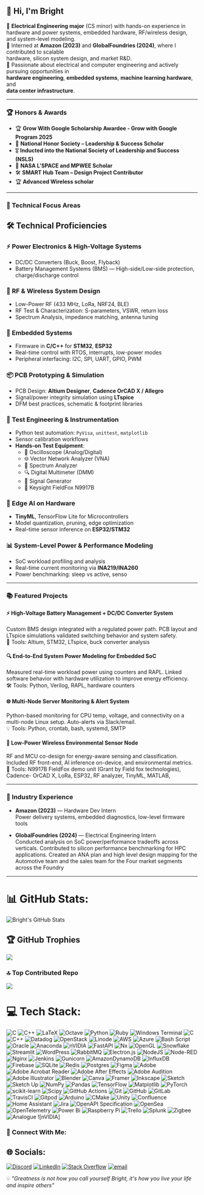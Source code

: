 ## 👋 Hi, I'm Bright

 🔧 **Electrical Engineering major** (CS minor) with hands-on experience in  
 hardware and power systems, embedded hardware, RF/wireless design, and system-level modeling.  
 💼 Interned at **Amazon (2023)** and **GlobalFoundries (2024)**, where I contributed to scalable  
 hardware, silicon system design, and market R&D.  
 🎯 Passionate about electrical and computer engineering and actively pursuing opportunities in  
 **hardware engineering**, **embedded systems**, **machine learning hardware**, and  
 **data center infrastructure**.


---
### 🏆 Honors & Awards
- 🏆 **Grow With Google Scholarship Awardee - Grow with Google Program 2025**
- 🌟 **National Honor Society – Leadership & Success Scholar**  
- 🎖️ **Inducted into the National Society of Leadership and Success (NSLS)**  
- 🚀 **NASA L'SPACE and MPWEE Scholar**  
- 🛠️ **SMART Hub Team – Design Project Contributor**
- 🏆 **Advanced Wireless scholar**

---

### 💼 Technical Focus Areas

## 🛠️ Technical Proficiencies

### ⚡ Power Electronics & High-Voltage Systems
- DC/DC Converters (Buck, Boost, Flyback)
- Battery Management Systems (BMS) — High-side/Low-side protection, charge/discharge control

### 🔬 RF & Wireless System Design
- Low-Power RF (433 MHz, LoRa, NRF24, BLE)
- RF Test & Characterization: S-parameters, VSWR, return loss
- Spectrum Analysis, impedance matching, antenna tuning

### 🤖 Embedded Systems
- Firmware in **C/C++** for **STM32**, **ESP32**
- Real-time control with RTOS, interrupts, low-power modes
- Peripheral interfacing: I2C, SPI, UART, GPIO, PWM

### 📦 PCB Prototyping & Simulation
- PCB Design: **Altium Designer**, **Cadence OrCAD X / Allegro**
- Signal/power integrity simulation using **LTspice**
- DFM best practices, schematic & footprint libraries

### 🧪 Test Engineering & Instrumentation
- Python test automation: `PyVisa`, `unittest`, `matplotlib`
- Sensor calibration workflows
- **Hands-on Test Equipment**:
  - 🧠 Oscilloscope (Analog/Digital)
  - 🌐 Vector Network Analyzer (VNA)
  - 📡 Spectrum Analyzer
  - 🔍 Digital Multimeter (DMM)
  - 📶 Signal Generator
  - 🧭 Keysight FieldFox N9917B

### 📶 Edge AI on Hardware
- **TinyML**, TensorFlow Lite for Microcontrollers
- Model quantization, pruning, edge optimization
- Real-time sensor inference on **ESP32/STM32**

### 📊 System-Level Power & Performance Modeling
- SoC workload profiling and analysis
- Real-time current monitoring via **INA219/INA260**
- Power benchmarking: sleep vs active, senso


---

### 📚 Featured Projects

#### ⚡ High-Voltage Battery Management + DC/DC Converter System
Custom BMS design integrated with a regulated power path. PCB layout and LTspice simulations validated switching behavior and system safety.  
🔧 Tools: Altium, STM32, LTspice, buck converter analysis

#### 🔍 End-to-End System Power Modeling for Embedded SoC
Measured real-time workload power using counters and RAPL. Linked software behavior with hardware utilization to improve energy efficiency.  
🛠️ Tools: Python, Verilog, RAPL, hardware counters

#### 🌐 Multi-Node Server Monitoring & Alert System
Python-based monitoring for CPU temp, voltage, and connectivity on a multi-node Linux setup. Auto-alerts via Slack/email.  
💡 Tools: Python, crontab, bash, systemd, SMTP

#### 🌿 Low-Power Wireless Environmental Sensor Node
RF and MCU co-design for energy-aware sensing and classification. Included RF front-end, AI inference on-device, and environmental metrics.  
📡 Tools: N9917B FieldFox demo unit (Grant by Field fox technologies), Cadence- OrCAD X, LoRa, ESP32, RF analyzer, TinyML, MATLAB, 

---

### 🏢 Industry Experience

- **Amazon (2023)** — Hardware Dev Intern  
Power delivery systems, embedded diagnostics, low-level firmware tools

- **GlobalFoundries (2024)** — Electrical Engineering Intern  
  Conducted analysis on SoC power/performance tradeoffs across verticals. Contributed to silicon performance benchmarking for HPC applications.
  Created an ANA plan and high level design mapping for the Automotive team and the sales team for the Four market segments across the Foundry

---








# 📊 GitHub Stats:

![Bright's GitHub Stats](https://github-readme-stats.vercel.app/api?username=BgithubS7&count_private=true&show_icons=true&theme=radical&hide_rank=false)


## 🏆 GitHub Trophies
![](https://github-profile-trophy.vercel.app/?username=BgithubS7&theme=radical&no-frame=false&no-bg=true&margin-w=4)




### 🔝 Top Contributed Repo
![](https://github-contributor-stats.vercel.app/api?username=BgithubS7&limit=5&theme=dark&combine_all_yearly_contributions=true)








# 💻 Tech Stack:
![C](https://img.shields.io/badge/c-%2300599C.svg?style=for-the-badge&logo=c&logoColor=white) ![C++](https://img.shields.io/badge/c++-%2300599C.svg?style=for-the-badge&logo=c%2B%2B&logoColor=white) ![LaTeX](https://img.shields.io/badge/latex-%23008080.svg?style=for-badge&logo=apple&logoColor=white) ![Octave](https://img.shields.io/badge/OCTAVE-darkblue?style=for-the-badge&logo=octave&logoColor=fcd683) ![Python](https://img.shields.io/badge/python-3670A0?style=for-the-badge&logo=python&logoColor=ffdd54) ![Ruby](https://img.shields.io/badge/ruby-%23CC342D.svg?style=for-the-badge&logo=ruby&logoColor=white) ![Windows Terminal](https://img.shields.io/badge/Windows%20Terminal-%234D4D4D.svg?style=for-the-badge&logo=windows-terminal&logoColor=white) ![C](https://img.shields.io/badge/c-%2300599C.svg?style=for-the-badge&logo=c&logoColor=white) ![C++](https://img.shields.io/badge/c++-%2300599C.svg?style=for-the-badge&logo=c%2B%2B&logoColor=white) ![Datadog](https://img.shields.io/badge/datadog-%23632CA6.svg?style=for-the-badge&logo=datadog&logoColor=white) ![OpenStack](https://img.shields.io/badge/Openstack-%23f01742.svg?style=for-the-badge&logo=openstack&logoColor=white) ![Linode](https://img.shields.io/badge/linode-00A95C?style=for-the-badge&logo=linode&logoColor=white) ![AWS](https://img.shields.io/badge/AWS-%23FF9900.svg?style=for-the-badge&logo=amazon-aws&logoColor=white) ![Azure](https://img.shields.io/badge/azure-%230072C6.svg?style=for-the-badge&logo=microsoftazure&logoColor=white) ![Bash Script](https://img.shields.io/badge/bash_script-%23121011.svg?style=for-the-badge&logo=gnu-bash&logoColor=white) ![Oracle](https://img.shields.io/badge/Oracle-F80000?style=for-the-badge&logo=oracle&logoColor=white) ![Anaconda](https://img.shields.io/badge/Anaconda-%2344A833.svg?style=for-the-badge&logo=anaconda&logoColor=white) ![nVIDIA](https://img.shields.io/badge/cuda-000000.svg?style=for-the-badge&logo=nVIDIA&logoColor=green) ![FastAPI](https://img.shields.io/badge/FastAPI-005571?style=for-the-badge&logo=fastapi) ![Nx](https://img.shields.io/badge/nx-143055?style=for-the-badge&logo=nx&logoColor=white) ![OpenGL](https://img.shields.io/badge/OpenGL-%23FFFFFF.svg?style=for-the-badge&logo=opengl) ![Snowflake](https://img.shields.io/badge/snowflake-%2329B5E8.svg?style=for-the-badge&logo=snowflake&logoColor=white) ![Streamlit](https://img.shields.io/badge/Streamlit-%23FE4B4B.svg?style=for-the-badge&logo=streamlit&logoColor=white) ![WordPress](https://img.shields.io/badge/WordPress-%23117AC9.svg?style=for-the-badge&logo=WordPress&logoColor=white) ![RabbitMQ](https://img.shields.io/badge/rabbitmq-FF6600?style=for-the-badge&logo=rabbitmq&logoColor=white) ![Electron.js](https://img.shields.io/badge/Electron-191970?style=for-the-badge&logo=Electron&logoColor=white) ![NodeJS](https://img.shields.io/badge/node.js-6DA55F?style=for-the-badge&logo=node.js&logoColor=white) ![Node-RED](https://img.shields.io/badge/Node--RED-%238F0000.svg?style=for-the-badge&logo=node-red&logoColor=white) ![Nginx](https://img.shields.io/badge/nginx-%23009639.svg?style=for-the-badge&logo=nginx&logoColor=white) ![Jenkins](https://img.shields.io/badge/jenkins-%232C5263.svg?style=for-the-badge&logo=jenkins&logoColor=white) ![Gunicorn](https://img.shields.io/badge/gunicorn-%298729.svg?style=for-the-badge&logo=gunicorn&logoColor=white) ![AmazonDynamoDB](https://img.shields.io/badge/Amazon%20DynamoDB-4053D6?style=for-the-badge&logo=Amazon%20DynamoDB&logoColor=white) ![InfluxDB](https://img.shields.io/badge/InfluxDB-22ADF6?style=for-the-badge&logo=InfluxDB&logoColor=white) ![Firebase](https://img.shields.io/badge/firebase-a08021?style=for-the-badge&logo=firebase&logoColor=ffcd34) ![SQLite](https://img.shields.io/badge/sqlite-%2307405e.svg?style=for-the-badge&logo=sqlite&logoColor=white) ![Redis](https://img.shields.io/badge/redis-%23DD0031.svg?style=for-the-badge&logo=redis&logoColor=white) ![Postgres](https://img.shields.io/badge/postgres-%23316192.svg?style=for-the-badge&logo=postgresql&logoColor=white) ![Figma](https://img.shields.io/badge/figma-%23F24E1E.svg?style=for-the-badge&logo=figma&logoColor=white) ![Adobe](https://img.shields.io/badge/adobe-%23FF0000.svg?style=for-the-badge&logo=adobe&logoColor=white) ![Adobe Acrobat Reader](https://img.shields.io/badge/Adobe%20Acrobat%20Reader-EC1C24.svg?style=for-the-badge&logo=Adobe%20Acrobat%20Reader&logoColor=white) ![Adobe After Effects](https://img.shields.io/badge/Adobe%20After%20Effects-9999FF.svg?style=for-the-badge&logo=Adobe%20After%20Effects&logoColor=white) ![Adobe Audition](https://img.shields.io/badge/Adobe%20Audition-9999FF.svg?style=for-the-badge&logo=Adobe%20Audition&logoColor=white) ![Adobe Illustrator](https://img.shields.io/badge/adobe%20illustrator-%23FF9A00.svg?style=for-the-badge&logo=adobe%20illustrator&logoColor=white) ![Blender](https://img.shields.io/badge/blender-%23F5792A.svg?style=for-the-badge&logo=blender&logoColor=white) ![Canva](https://img.shields.io/badge/Canva-%2300C4CC.svg?style=for-the-badge&logo=Canva&logoColor=white) ![Framer](https://img.shields.io/badge/Framer-black?style=for-the-badge&logo=framer&logoColor=blue) ![Inkscape](https://img.shields.io/badge/Inkscape-e0e0e0?style=for-the-badge&logo=inkscape&logoColor=080A13) ![Sketch](https://img.shields.io/badge/Sketch-FFB387?style=for-the-badge&logo=sketch&logoColor=black) ![Sketch Up](https://img.shields.io/badge/SketchUp-005F9E?style=for-the-badge&logo=sketchup&logoColor=white) ![NumPy](https://img.shields.io/badge/numpy-%23013243.svg?style=for-the-badge&logo=numpy&logoColor=white) ![Pandas](https://img.shields.io/badge/pandas-%23150458.svg?style=for-the-badge&logo=pandas&logoColor=white) ![TensorFlow](https://img.shields.io/badge/TensorFlow-%23FF6F00.svg?style=for-the-badge&logo=TensorFlow&logoColor=white) ![Matplotlib](https://img.shields.io/badge/Matplotlib-%23ffffff.svg?style=for-the-badge&logo=Matplotlib&logoColor=black) ![PyTorch](https://img.shields.io/badge/PyTorch-%23EE4C2C.svg?style=for-the-badge&logo=PyTorch&logoColor=white) ![scikit-learn](https://img.shields.io/badge/scikit--learn-%23F7931E.svg?style=for-the-badge&logo=scikit-learn&logoColor=white) ![Scipy](https://img.shields.io/badge/SciPy-%230C55A5.svg?style=for-the-badge&logo=scipy&logoColor=%white) ![GitHub Actions](https://img.shields.io/badge/github%20actions-%232671E5.svg?style=for-the-badge&logo=githubactions&logoColor=white) ![Git](https://img.shields.io/badge/git-%23F05033.svg?style=for-the-badge&logo=git&logoColor=white) ![GitHub](https://img.shields.io/badge/github-%23121011.svg?style=for-the-badge&logo=github&logoColor=white) ![GitLab](https://img.shields.io/badge/gitlab-%23181717.svg?style=for-the-badge&logo=gitlab&logoColor=white) ![TravisCI](https://img.shields.io/badge/travis%20ci-%232B2F33.svg?style=for-the-badge&logo=travis&logoColor=white) ![Gitpod](https://img.shields.io/badge/gitpod-f06611.svg?style=for-the-badge&logo=gitpod&logoColor=white) ![Arduino](https://img.shields.io/badge/-Arduino-00979D?style=for-the-badge&logo=Arduino&logoColor=white) ![CMake](https://img.shields.io/badge/CMake-%23008FBA.svg?style=for-the-badge&logo=cmake&logoColor=white) ![Unity](https://img.shields.io/badge/unity-%23000000.svg?style=for-the-badge&logo=unity&logoColor=white) ![Confluence](https://img.shields.io/badge/confluence-%23172BF4.svg?style=for-the-badge&logo=confluence&logoColor=white) ![Home Assistant](https://img.shields.io/badge/home%20assistant-%2341BDF5.svg?style=for-the-badge&logo=home-assistant&logoColor=white) ![Jira](https://img.shields.io/badge/jira-%230A0FFF.svg?style=for-the-badge&logo=jira&logoColor=white) ![OpenAPI Specification](https://img.shields.io/badge/openapiinitiative-%23000000.svg?style=for-the-badge&logo=openapiinitiative&logoColor=white) ![OpenSea](https://img.shields.io/badge/OpenSea-%232081E2.svg?style=for-the-badge&logo=opensea&logoColor=white) ![OpenTelemetry](https://img.shields.io/badge/OpenTelemetry-FFFFFF?&style=for-the-badge&logo=opentelemetry&logoColor=black) ![Power Bi](https://img.shields.io/badge/power_bi-F2C811?style=for-the-badge&logo=powerbi&logoColor=black) ![Raspberry Pi](https://img.shields.io/badge/-Raspberry_Pi-C51A4A?style=for-the-badge&logo=Raspberry-Pi) ![Trello](https://img.shields.io/badge/Trello-%23026AA7.svg?style=for-the-badge&logo=Trello&logoColor=white) ![Splunk](https://img.shields.io/badge/splunk-%23000000.svg?style=for-the-badge&logo=splunk&logoColor=white) ![Zigbee](https://img.shields.io/badge/zigbee-%23EB0443.svg?style=for-the-badge&logo=zigbee&logoColor=white) ![Analogue](https://img.shields.io/badge/Analogue-1A1A1A?style=for-the-badge&logo=Analogue&logoColor=white) ![nVIDIA]





### 🔗 Connect With Me:
## 🌐 Socials:
[![Discord](https://img.shields.io/badge/Discord-%237289DA.svg?logo=discord&logoColor=white)](https://discord.gg/BrightMC450) [![LinkedIn](https://img.shields.io/badge/LinkedIn-%230077B5.svg?logo=linkedin&logoColor=white)](https://linkedin.com/in/bright-maloba-chia) [![Stack Overflow](https://img.shields.io/badge/-Stackoverflow-FE7A16?logo=stack-overflow&logoColor=white)](https://stackoverflow.com/users/154302) [![email](https://img.shields.io/badge/Email-D14836?logo=gmail&logoColor=white)](mailto:brightm21@vt.edu) 




 💡 *"Greatness is not how you call yourself Bright, it's how you live your life and inspire others"*





